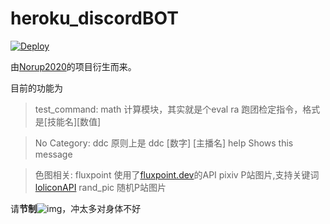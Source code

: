 # heroku_discordBOT
<p>
    <a href="https://dashboard.heroku.com/new?template=https%3a%2f%2fgithub.com%2fknight000%2fheroku_discordBOT" rel="nofollow">
    <img src="https://camo.githubusercontent.com/c0824806f5221ebb7d25e559568582dd39dd1170/68747470733a2f2f7777772e6865726f6b7563646e2e636f6d2f6465706c6f792f627574746f6e2e706e67" alt="Deploy" data-canonical-src="https://www.herokucdn.com/deploy/button.png" style="max-width:100%;">
</a>
</p>

由[Norup2020](https://github.com/Norup2020/heroku_discordPy)的项目衍生而来。

目前的功能为

> test_command:
>   math      计算模块，其实就是个eval
>   ra        跑团检定指令，格式是[技能名][数值]

> No Category:
>   ddc       原则上是 ddc [数字] [主播名]
>   help      Shows this message

> 色图相关:
>   fluxpoint 使用了[fluxpoint.dev](https://fluxpoint.dev/api/apply)的API
>   pixiv     P站图片,支持关键词[loliconAPI](https://api.lolicon.app/#/setu)
>   rand_pic  随机P站图片

请**节制**![img](https://api.lolicon.app/assets/img/jz.png)，冲太多对身体不好